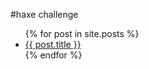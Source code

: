 #haxe challenge

<ul>
  {% for post in site.posts %}
    <li>
      <a href="{{ post.url | absolute_url }}">{{ post.title }}</a>
    </li>
  {% endfor %}
</ul>